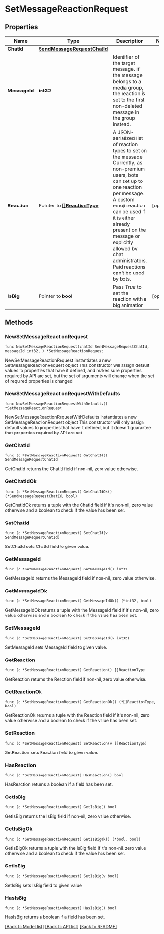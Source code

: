 # SetMessageReactionRequest

## Properties

Name | Type | Description | Notes
------------ | ------------- | ------------- | -------------
**ChatId** | [**SendMessageRequestChatId**](SendMessageRequestChatId.md) |  | 
**MessageId** | **int32** | Identifier of the target message. If the message belongs to a media group, the reaction is set to the first non-deleted message in the group instead. | 
**Reaction** | Pointer to [**[]ReactionType**](ReactionType.md) | A JSON-serialized list of reaction types to set on the message. Currently, as non-premium users, bots can set up to one reaction per message. A custom emoji reaction can be used if it is either already present on the message or explicitly allowed by chat administrators. Paid reactions can&#39;t be used by bots. | [optional] 
**IsBig** | Pointer to **bool** | Pass *True* to set the reaction with a big animation | [optional] 

## Methods

### NewSetMessageReactionRequest

`func NewSetMessageReactionRequest(chatId SendMessageRequestChatId, messageId int32, ) *SetMessageReactionRequest`

NewSetMessageReactionRequest instantiates a new SetMessageReactionRequest object
This constructor will assign default values to properties that have it defined,
and makes sure properties required by API are set, but the set of arguments
will change when the set of required properties is changed

### NewSetMessageReactionRequestWithDefaults

`func NewSetMessageReactionRequestWithDefaults() *SetMessageReactionRequest`

NewSetMessageReactionRequestWithDefaults instantiates a new SetMessageReactionRequest object
This constructor will only assign default values to properties that have it defined,
but it doesn't guarantee that properties required by API are set

### GetChatId

`func (o *SetMessageReactionRequest) GetChatId() SendMessageRequestChatId`

GetChatId returns the ChatId field if non-nil, zero value otherwise.

### GetChatIdOk

`func (o *SetMessageReactionRequest) GetChatIdOk() (*SendMessageRequestChatId, bool)`

GetChatIdOk returns a tuple with the ChatId field if it's non-nil, zero value otherwise
and a boolean to check if the value has been set.

### SetChatId

`func (o *SetMessageReactionRequest) SetChatId(v SendMessageRequestChatId)`

SetChatId sets ChatId field to given value.


### GetMessageId

`func (o *SetMessageReactionRequest) GetMessageId() int32`

GetMessageId returns the MessageId field if non-nil, zero value otherwise.

### GetMessageIdOk

`func (o *SetMessageReactionRequest) GetMessageIdOk() (*int32, bool)`

GetMessageIdOk returns a tuple with the MessageId field if it's non-nil, zero value otherwise
and a boolean to check if the value has been set.

### SetMessageId

`func (o *SetMessageReactionRequest) SetMessageId(v int32)`

SetMessageId sets MessageId field to given value.


### GetReaction

`func (o *SetMessageReactionRequest) GetReaction() []ReactionType`

GetReaction returns the Reaction field if non-nil, zero value otherwise.

### GetReactionOk

`func (o *SetMessageReactionRequest) GetReactionOk() (*[]ReactionType, bool)`

GetReactionOk returns a tuple with the Reaction field if it's non-nil, zero value otherwise
and a boolean to check if the value has been set.

### SetReaction

`func (o *SetMessageReactionRequest) SetReaction(v []ReactionType)`

SetReaction sets Reaction field to given value.

### HasReaction

`func (o *SetMessageReactionRequest) HasReaction() bool`

HasReaction returns a boolean if a field has been set.

### GetIsBig

`func (o *SetMessageReactionRequest) GetIsBig() bool`

GetIsBig returns the IsBig field if non-nil, zero value otherwise.

### GetIsBigOk

`func (o *SetMessageReactionRequest) GetIsBigOk() (*bool, bool)`

GetIsBigOk returns a tuple with the IsBig field if it's non-nil, zero value otherwise
and a boolean to check if the value has been set.

### SetIsBig

`func (o *SetMessageReactionRequest) SetIsBig(v bool)`

SetIsBig sets IsBig field to given value.

### HasIsBig

`func (o *SetMessageReactionRequest) HasIsBig() bool`

HasIsBig returns a boolean if a field has been set.


[[Back to Model list]](../README.md#documentation-for-models) [[Back to API list]](../README.md#documentation-for-api-endpoints) [[Back to README]](../README.md)


